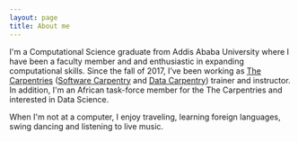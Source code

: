 ```yaml
---
layout: page
title: About me
---
```


I'm a Computational Science graduate from Addis Ababa University where I have been a faculty member and and enthusiastic in expanding computational skills. Since the fall of 2017, I’ve been working as [The Carpentries](https://carpentries.org/trainers/) ([Software Carpentry](https://software-carpentry.org/team/) and [Data Carpentry](http://www.datacarpentry.org/)) trainer and instructor. In addition, I'm an African task-force member for the The Carpentries and interested in Data Science.

When I'm not at a computer, I enjoy traveling, learning foreign languages, swing dancing and listening to live music. 
